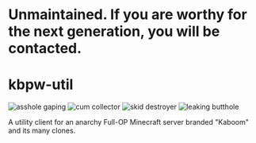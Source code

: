 # Unmaintained. If you are worthy for the next generation, you will be contacted.

# kbpw-util
![asshole gaping](https://img.shields.io/badge/asshole-gaping-red.svg?style=flat) ![cum collector](https://img.shields.io/badge/cum-collector-white.svg?style=flat) ![skid destroyer](https://img.shields.io/badge/skid-destroyer-brown.svg?style=flat) ![leaking butthole](https://img.shields.io/badge/leaking-butthole-white.svg?style=flat)

A utility client for an anarchy Full-OP Minecraft server branded "Kaboom" and its many clones.
